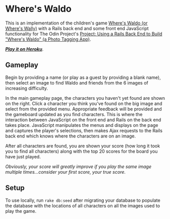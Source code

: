 # Where's Waldo

This is an implementation of the children's game [Where's Waldo (or Where's Wally)](http://en.wikipedia.org/wiki/Where's_Wally%3F) with a Rails back end and some front end JavaScript functionality for The Odin Project's [Project: Using a Rails Back End to Build "Where's Waldo" (a Photo Tagging App)](http://www.theodinproject.com/javascript-and-jquery/where-s-waldo-a-photo-tagging-app).

[**_Play it on Heroku_**](http://dna-wheres-waldo.herokuapp.com/ "Where's Waldo").

## Gameplay

Begin by providing a name (or play as a guest by providing a blank name), then select an image to find Waldo and friends from the 6 images of increasing difficulty.

In the main gameplay page, the characters you haven't yet found are shown on the right. Click a character you think you've found on the big image and select from the provided menu. Appropriate feedback will be provided and the gameboard updated as you find characters.
This is where the interaction between JavaScript on the front end and Rails on the back end takes place. JavaScript manipulates the menus and displays on the page and captures the player's selections, then makes Ajax requests to the Rails back end which knows where the characters are on an image.

After all characters are found, you are shown your score (how long it took you to find all characters) along with the top 20 scores for the board you have just played.

_Obviously, your score will greatly improve if you play the same image multiple times...consider your first score, your true score._

## Setup

To use locally, run `rake db:seed` after migrating your database to populate the database with the locations of all characters on all the images used to play the game.
